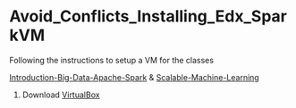 # Avoid_Conflicts_Installing_Edx_SparkVM

Following the instructions to setup a VM for the classes 

<a href="https://www.edx.org/course/introduction-big-data-apache-spark-uc-berkeleyx-cs100-1x">Introduction-Big-Data-Apache-Spark</a> & <a href="https://www.edx.org/course/scalable-machine-learning-uc-berkeleyx-cs190-1x">Scalable-Machine-Learning</a> 
1. Download <a href="https://www.virtualbox.org/wiki/Downloads">VirtualBox</a>  
